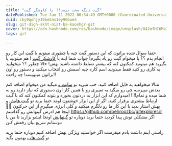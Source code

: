 ```yaml
---
title: "گیت دیگه سخت نیست!! با کاوشگر گیت"
datePublished: Tue Jan 11 2022 06:34:49 GMT+0000 (Coordinated Universal Time)
cuid: cky9qohjy19be5ns1ey90bue4
slug: git-digh-skht-nist-ba-kaoshgr-git
cover: https://cdn.hashnode.com/res/hashnode/image/unsplash/842ofHC6MaI/upload/v1641726659186/-4hHproPu.jpeg
tags: git

---
```


حتما سوال شده براتون که این دستور گیت چیه یا چطوری میتونم با  [گیت](https://git-scm.com/)  این کار رو انجام بدم ؟؟ یا میخوام گیت رو یاد بگیرم!
جواب شما اینه با  [کاوشکر گیت](https://gitexplorer.ir/) ! هم میتونید یا بگیرید هم میتونید کمکتون کنه که بیشتر تسلط داشته باشید بهش!
حالا چطور ؟؟
میخوایید یه کاری رو کنید فقط میدونید اسم کاره چیه اسمش رو انتخاب میکنید و دستور رو اون براتون مینویسه! چه راحت!!

مثالا میخواهید یه فایل اضافه کنید.
خب میرید تو  [سایت ](https://gitexplorer.ir/) و میگید من میخوام اضافه کنم بعدش میپرسه چی رو میگید یه تغییری رو با همین کار اون دستوری که نیاز دارید رو به شما میده و تمام!!!!
امیدوارم که این ابزار به دردتون بخوره و بتونه کمکتون کنه که با گیت ارتباط بیشتری برقرار کنید.
اگر از این ابزار خوشتون اومد حتما برید تو  [گیت هابش](https://github.com/behroozbc/gitexplorer.ir)  و بهش استار بدید با این کار ما رو دلگرم میکنید و کلی انرژی میگیرم از این حرکتون  🤩🤩 اینجا هم ادرس گیتهابش رو گذاشتم
https://github.com/behroozbc/gitexplorer.ir
اگر مشکلی توش پیدا کردید حتما برید دوباره تو  [گیتهابش](https://github.com/behroozbc/gitexplorer.ir) اونجا ایشو بزارید تا من یا دوستانم سریع بیان رفعش کنن

راستی اینم داشت یادم میفرست اگر خواستید ویژگی بهش اضافه کنیم دوباره حتما برید تو  [گیت هاب](https://github.com/behroozbc/gitexplorer.ir)  بهمون بگید 